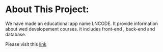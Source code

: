 # About This Project: 
 
We have made an educational app name LNCODE. It provide information about wed developement courses.
it includes front-end , back-end and database.

Please visit this [link](https://www.figma.com/file/VxtXhKavF7roK723q1Ort66y/E1?node-id=0%3A1)
